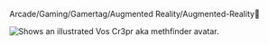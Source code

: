 Arcade/Gaming/Gamertag/Augmented Reality/Augmented-Reality👋

<picture>
  <source media="(prefers-color-scheme: dark)" srcset="https://avatars.githubusercontent.com/u/176097470?v=4">
  <source media="(prefers-color-scheme: light)" srcset="https://user-images.githubusercontent.com/176097470?v=4.png">
  <img alt="Shows an illustrated Vos Cr3pr aka methfinder avatar." src="https://avatars.githubusercontent.com/u/176097470?v=4">
</picture>
